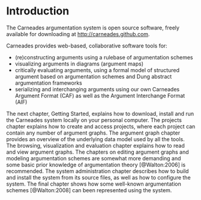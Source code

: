 
# Introduction

The Carneades argumentation system is open source software, freely
available for downloading at <http://carneades.github.com>.

Carneades provides web-based, collaborative software tools for:

- (re)constructing arguments using a rulebase of argumentation schemes
- visualizing arguments in diagrams (argument maps)
- critically evaluating arguments, using a formal model of structured
  argument based on argumentation schemes and Dung abstract
  argumentation frameworks
- serializing and interchanging arguments using our own Carneades
  Argument Format (CAF) as well as the Argument Interchange Format
  (AIF)

The next chapter, Getting Started, explains how to download, install
and run the Carneades system locally on your personal computer. The
projects chapter explains how to create and access projects, where
each project can contain any number of argument graphs. The argument
graph chapter provides an overview of the underlying data model used
by all the tools. The browsing, visualization and evaluation chapter
explains how to read and view argument graphs. The chapters on editing
argument graphs and modeling argumentation schemes are somewhat more
demanding and some basic prior knowledge of argumentation theory
[@Walton:2006] is recommended. The system administration chapter
describes how to build and install the system from its source files,
as well as how to configure the system. The final chapter shows how
some well-known argumentation schemes [@Walton:2008] can been
represented using the system.
